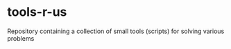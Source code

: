 tools-r-us
==========

Repository containing a collection of small tools (scripts) for solving various problems